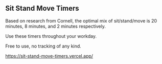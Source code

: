 ## Sit Stand Move Timers

Based on research from Cornell, the optimal mix of sit/stand/move is 20 minutes, 8 minutes, and 2 minutes respectively.

Use these timers throughout your workday.

Free to use, no tracking of any kind.

https://sit-stand-move-timers.vercel.app/
